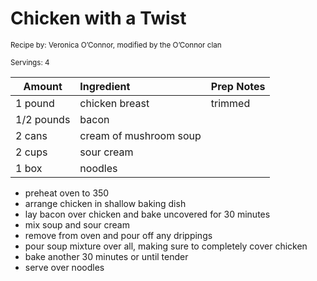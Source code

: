 # Chicken with a Twist

<small>Recipe by: Veronica O’Connor, modified by the O’Connor clan</small>

<small>Servings: 4</small>

| Amount     | Ingredient             | Prep Notes |
| ---------- | :--------------------- | :--------- |
| 1 pound    | chicken breast         | trimmed    |
| 1/2 pounds | bacon                  |            |
| 2 cans     | cream of mushroom soup |            |
| 2 cups     | sour cream             |            |
| 1 box      | noodles                |            |

- preheat oven to 350
- arrange chicken in shallow baking dish
- lay bacon over chicken and bake uncovered for 30 minutes
- mix soup and sour cream
- remove from oven and pour off any drippings
- pour soup mixture over all, making sure to completely cover chicken
- bake another 30 minutes or until tender
- serve over noodles

<!-- Tags:
- chicken
- bacon
- casserole
- easy
- oven
-->
